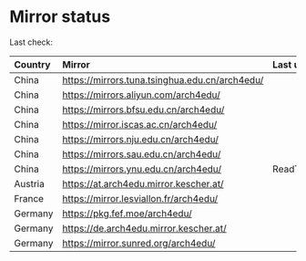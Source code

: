 <script src="./time.js"></script>
# Mirror status
Last check: <script type="text/javascript">localize(1687367740.7489173);</script>

|Country|Mirror|Last update|
|:------|:-----|:----------|
|China|https://mirrors.tuna.tsinghua.edu.cn/arch4edu/|<script type="text/javascript">localize(1687329089);</script>|
|China|https://mirrors.aliyun.com/arch4edu/|<script type="text/javascript">localize(1687242797);</script>|
|China|https://mirrors.bfsu.edu.cn/arch4edu/|<script type="text/javascript">localize(1687329089);</script>|
|China|https://mirror.iscas.ac.cn/arch4edu/|<script type="text/javascript">localize(1687329089);</script>|
|China|https://mirrors.nju.edu.cn/arch4edu/|<script type="text/javascript">localize(1687285744);</script>|
|China|https://mirrors.sau.edu.cn/arch4edu/|<script type="text/javascript">localize(1673850842);</script>|
|China|https://mirrors.ynu.edu.cn/arch4edu/|ReadTimeout|
|Austria|https://at.arch4edu.mirror.kescher.at/|<script type="text/javascript">localize(1687329089);</script>|
|France|https://mirror.lesviallon.fr/arch4edu/|<script type="text/javascript">localize(1687329089);</script>|
|Germany|https://pkg.fef.moe/arch4edu/|<script type="text/javascript">localize(1687329089);</script>|
|Germany|https://de.arch4edu.mirror.kescher.at/|<script type="text/javascript">localize(1687329089);</script>|
|Germany|https://mirror.sunred.org/arch4edu/|<script type="text/javascript">localize(1687329089);</script>|

<script src="./tablefilter/tablefilter.js"></script>
<script src="./table.js"></script>